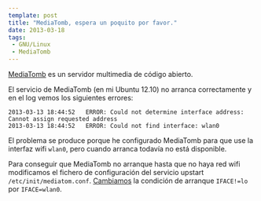 ```yaml
---
template: post
title: "MediaTomb, espera un poquito por favor."
date: 2013-03-18
tags:
 - GNU/Linux
 - MediaTomb
---
```


[MediaTomb](http://mediatomb.cc/) es un servidor multimedia de código abierto.

El servicio de MediaTomb (en mi Ubuntu 12.10) no arranca correctamente y en el log vemos los siguientes errores:

	2013-03-13 18:44:52   ERROR: Could not determine interface address: Cannot assign requested address
	2013-03-13 18:44:52   ERROR: Could not find interface: wlan0

El problema se produce porque he configurado MediaTomb para que use la interfaz wifi `wlan0`, pero cuando arranca todavía no está disponible.

Para conseguir que MediaTomb no arranque hasta que no haya red wifi modificamos el fichero de configuración del servicio upstart `/etc/init/mediatom.conf`. [Cambiamos](https://gist.github.com/msosvi/5190490/revisions) la condición de arranque `IFACE!=lo` por `IFACE=wlan0`.
